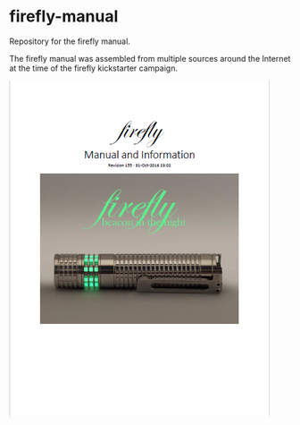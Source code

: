 # firefly-manual
Repository for the firefly manual.

The firefly manual was assembled from multiple sources around the Internet at the time of the firefly kickstarter campaign.

![Preview](firefly%20manual%20preview.png)
